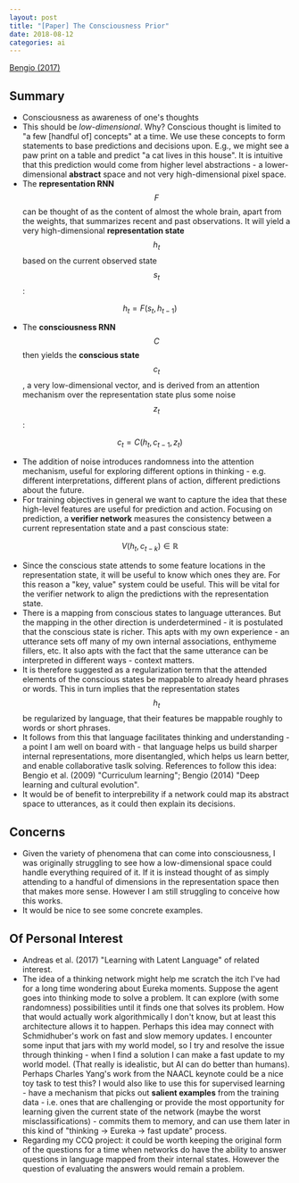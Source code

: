 ```yaml
---
layout: post
title: "[Paper] The Consciousness Prior"
date: 2018-08-12
categories: ai
---
```


[Bengio (2017)](https://arxiv.org/pdf/1709.08568)

## Summary

- Consciousness as awareness of one's thoughts
- This should be *low-dimensional*. Why? Conscious thought is limited to
  "a few \[handful of\] concepts" at a time. We use these concepts to
  form statements to base predictions and decisions upon. E.g., we
  might see a paw print on a table and predict "a cat lives in this
  house". It is intuitive that this prediction would come from higher
  level abstractions - a lower-dimensional **abstract** space and not
  very high-dimensional pixel space.
- The **representation RNN** $$F$$ can be thought of as the content of
  almost the whole brain, apart from the weights, that summarizes recent
  and past observations. It will yield a very high-dimensional
  **representation state** $$h_t$$ based on the current observed state
  $$s_t$$:

$$
h_t = F(s_t, h_{t-1})
$$

- The **consciousness RNN** $$C$$ then yields the **conscious state**
  $$c_t$$, a very low-dimensional vector, and is derived from an
  attention mechanism over the representation state plus some noise
  $$z_t$$:

$$
c_t = C(h_t, c_{t-1}, z_t)
$$

- The addition of noise introduces randomness into the attention
  mechanism, useful for exploring different options in thinking - e.g.
  different interpretations, different plans of action, different
  predictions about the future.
- For training objectives in general we want to capture the idea that
  these high-level features are useful for prediction and action.
  Focusing on prediction, a **verifier network** measures the
  consistency between a current representation state and a past
  conscious state:

$$
V(h_t, c_{t-k}) \in \mathbb{R}
$$

- Since the conscious state attends to some feature locations in the
  representation state, it will be useful to know which ones they are.
  For this reason a "key, value" system could be useful. This will be
  vital for the verifier network to align the predictions with the
  representation state.
- There is a mapping from conscious states to language utterances. But
  the mapping in the other direction is underdetermined - it is
  postulated that the conscious state is richer. This apts with my own
  experience - an utterance sets off many of my own internal
  associations, enthymeme fillers, etc. It also apts with the fact that
  the same utterance can be interpreted in different ways - context
  matters.
- It is therefore suggested as a regularization term that the attended
  elements of the conscious states be mappable to already heard phrases
  or words. This in turn implies that the representation states
  $$h_t$$ be regularized by language, that their features be mappable
  roughly to words or short phrases.
- It follows from this that language facilitates thinking and
  understanding - a point I am well on board with - that language helps
  us build sharper internal representations, more disentangled, which
  helps us learn better, and enable collaborative taslk solving.
  References to follow this idea: Bengio et al. (2009) "Curriculum
  learning"; Bengio (2014) "Deep learning and cultural evolution".
- It would be of benefit to interprebility if a network could map its
  abstract space to utterances, as it could then explain its decisions.

## Concerns

- Given the variety of phenomena that can come into consciousness, I was
  originally struggling to see how a low-dimensional space could handle
  everything required of it. If it is instead thought of as simply
  attending to a handful of dimensions in the representation space then
  that makes more sense. However I am still struggling to conceive
  how this works.
- It would be nice to see some concrete examples.

## Of Personal Interest

- Andreas et al. (2017) "Learning with Latent Language" of related
  interest.
- The idea of a thinking network might help me scratch the itch I've had
  for a long time wondering about Eureka moments. Suppose the agent goes
  into thinking mode to solve a problem. It can explore (with some
  randomness) possibilities until it finds one that solves its problem.
  How that would actually work algorithmically I don't know, but at
  least this architecture allows it to happen. Perhaps this idea may
  connect with Schmidhuber's work on fast and slow memory updates. I
  encounter some input that jars with my world model, so I try and
  resolve the issue through thinking - when I find a solution I can make
  a fast update to my world model. (That really is idealistic, but AI
  can do better than humans). Perhaps Charles Yang's work from the NAACL
  keynote could be a nice toy task to test this? I would also like to
  use this for supervised learning - have a mechanism that picks out
  **salient examples** from the training data - i.e. ones that are
  challenging or provide the most opportunity for learning given the
  current state of the network (maybe the worst misclassifications) -
  commits them to memory, and can use them later in this kind of
  "thinking -> Eureka -> fast update" process.
- Regarding my CCQ project: it could be worth keeping the original form
  of the questions for a time when networks do have the ability to
  answer questions in language mapped from their internal states.
  However the question of evaluating the answers would remain a problem.
